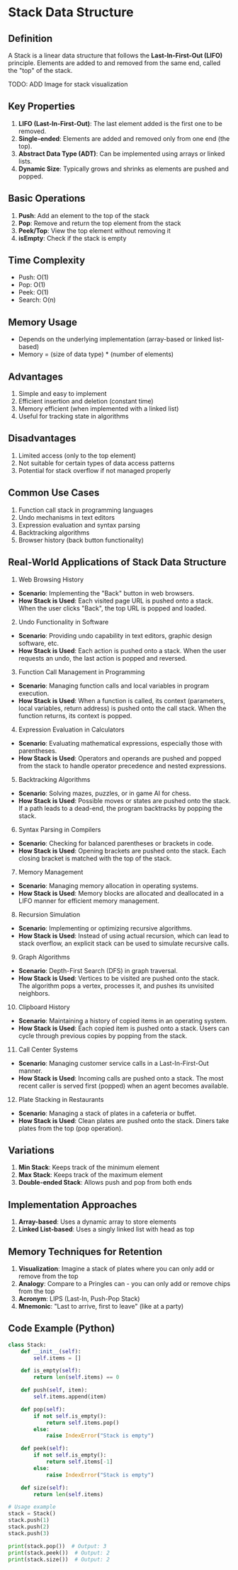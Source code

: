 # Stack Data Structure

## Definition
A Stack is a linear data structure that follows the **Last-In-First-Out (LIFO)** principle. Elements are added to and removed from the same end, called the "top" of the stack.

TODO: ADD Image for stack visualization

## Key Properties
1. **LIFO (Last-In-First-Out)**: The last element added is the first one to be removed.
2. **Single-ended**: Elements are added and removed only from one end (the top).
3. **Abstract Data Type (ADT)**: Can be implemented using arrays or linked lists.
4. **Dynamic Size**: Typically grows and shrinks as elements are pushed and popped.

## Basic Operations
1. **Push**: Add an element to the top of the stack
2. **Pop**: Remove and return the top element from the stack
3. **Peek/Top**: View the top element without removing it
4. **isEmpty**: Check if the stack is empty

## Time Complexity
- Push: O(1)
- Pop: O(1)
- Peek: O(1)
- Search: O(n)

## Memory Usage
- Depends on the underlying implementation (array-based or linked list-based)
- Memory = (size of data type) * (number of elements)

## Advantages
1. Simple and easy to implement
2. Efficient insertion and deletion (constant time)
3. Memory efficient (when implemented with a linked list)
4. Useful for tracking state in algorithms

## Disadvantages
1. Limited access (only to the top element)
2. Not suitable for certain types of data access patterns
3. Potential for stack overflow if not managed properly

## Common Use Cases
1. Function call stack in programming languages
2. Undo mechanisms in text editors
3. Expression evaluation and syntax parsing
4. Backtracking algorithms
5. Browser history (back button functionality)

## Real-World Applications of Stack Data Structure

1. Web Browsing History
- **Scenario**: Implementing the "Back" button in web browsers.
- **How Stack is Used**: Each visited page URL is pushed onto a stack. When the user clicks "Back", the top URL is popped and loaded.

2. Undo Functionality in Software
- **Scenario**: Providing undo capability in text editors, graphic design software, etc.
- **How Stack is Used**: Each action is pushed onto a stack. When the user requests an undo, the last action is popped and reversed.

3. Function Call Management in Programming
- **Scenario**: Managing function calls and local variables in program execution.
- **How Stack is Used**: When a function is called, its context (parameters, local variables, return address) is pushed onto the call stack. When the function returns, its context is popped.

4. Expression Evaluation in Calculators
- **Scenario**: Evaluating mathematical expressions, especially those with parentheses.
- **How Stack is Used**: Operators and operands are pushed and popped from the stack to handle operator precedence and nested expressions.

5. Backtracking Algorithms
- **Scenario**: Solving mazes, puzzles, or in game AI for chess.
- **How Stack is Used**: Possible moves or states are pushed onto the stack. If a path leads to a dead-end, the program backtracks by popping the stack.

6. Syntax Parsing in Compilers
- **Scenario**: Checking for balanced parentheses or brackets in code.
- **How Stack is Used**: Opening brackets are pushed onto the stack. Each closing bracket is matched with the top of the stack.

7. Memory Management
- **Scenario**: Managing memory allocation in operating systems.
- **How Stack is Used**: Memory blocks are allocated and deallocated in a LIFO manner for efficient memory management.

8. Recursion Simulation
- **Scenario**: Implementing or optimizing recursive algorithms.
- **How Stack is Used**: Instead of using actual recursion, which can lead to stack overflow, an explicit stack can be used to simulate recursive calls.

9. Graph Algorithms
- **Scenario**: Depth-First Search (DFS) in graph traversal.
- **How Stack is Used**: Vertices to be visited are pushed onto the stack. The algorithm pops a vertex, processes it, and pushes its unvisited neighbors.

10. Clipboard History
- **Scenario**: Maintaining a history of copied items in an operating system.
- **How Stack is Used**: Each copied item is pushed onto a stack. Users can cycle through previous copies by popping from the stack.

11. Call Center Systems
- **Scenario**: Managing customer service calls in a Last-In-First-Out manner.
- **How Stack is Used**: Incoming calls are pushed onto a stack. The most recent caller is served first (popped) when an agent becomes available.

12. Plate Stacking in Restaurants
- **Scenario**: Managing a stack of plates in a cafeteria or buffet.
- **How Stack is Used**: Clean plates are pushed onto the stack. Diners take plates from the top (pop operation).

## Variations
1. **Min Stack**: Keeps track of the minimum element
2. **Max Stack**: Keeps track of the maximum element
3. **Double-ended Stack**: Allows push and pop from both ends

## Implementation Approaches
1. **Array-based**: Uses a dynamic array to store elements
2. **Linked List-based**: Uses a singly linked list with head as top

## Memory Techniques for Retention
1. **Visualization**: Imagine a stack of plates where you can only add or remove from the top
2. **Analogy**: Compare to a Pringles can - you can only add or remove chips from the top
3. **Acronym**: LIPS (Last-In, Push-Pop Stack)
4. **Mnemonic**: "Last to arrive, first to leave" (like at a party)

## Code Example (Python)

```python
class Stack:
    def __init__(self):
        self.items = []

    def is_empty(self):
        return len(self.items) == 0

    def push(self, item):
        self.items.append(item)

    def pop(self):
        if not self.is_empty():
            return self.items.pop()
        else:
            raise IndexError("Stack is empty")

    def peek(self):
        if not self.is_empty():
            return self.items[-1]
        else:
            raise IndexError("Stack is empty")

    def size(self):
        return len(self.items)

# Usage example
stack = Stack()
stack.push(1)
stack.push(2)
stack.push(3)

print(stack.pop())  # Output: 3
print(stack.peek())  # Output: 2
print(stack.size())  # Output: 2
```
